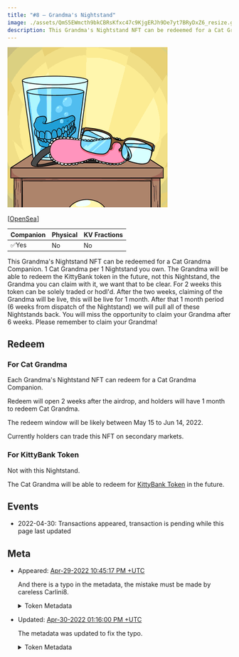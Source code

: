 ```yaml
---
title: "#8 – Grandma's Nightstand"
image: ./assets/QmS5EWmcth9bkCBRsKfxc47c9KjgERJh9De7yt7BRyDxZ6_resize.gif
description: This Grandma's Nightstand NFT can be redeemed for a Cat Grandma Companion or redeem for a KittyBank fractional share.
---
```


<span className="wikiPostHeadImgR">

[![Grandma's Nightstand](./assets/QmS5EWmcth9bkCBRsKfxc47c9KjgERJh9De7yt7BRyDxZ6_resize.gif)](https://ipfs.io/ipfs/QmS5EWmcth9bkCBRsKfxc47c9KjgERJh9De7yt7BRyDxZ6)

</span>

[[OpenSea](https://opensea.io/assets/0xda7d42b6167f1497346d7b2336a6d7a603026db1/7)]

| Companion | Physical | KV Fractions |
| --------- | -------- | ------------ |
| ✅Yes     | No       | No           |

This Grandma's Nightstand NFT can be redeemed for a Cat Grandma Companion. 1 Cat Grandma per 1 Nightstand you own. The Grandma will be able to redeem the KittyBank token in the future, not this Nightstand, the Grandma you can claim with it, we want that to be clear. For 2 weeks this token can be solely traded or hodl'd. After the two weeks, claiming of the Grandma will be live, this will be live for 1 month. After that 1 month period (6 weeks from dispatch of the Nightstand) we will pull all of these Nightstands back. You will miss the opportunity to claim your Grandma after 6 weeks. Please remember to claim your Grandma!

## Redeem

### For Cat Grandma

Each Grandma's Nightstand NFT can redeem for a Cat Grandma Companion.

Redeem will open 2 weeks after the airdrop, and holders will have 1 month to redeem Cat Grandma.

The redeem window will be likely between May 15 to Jun 14, 2022.

Currently holders can trade this NFT on secondary markets.

### For KittyBank Token

Not with this Nightstand.

The Cat Grandma will be able to redeem for [KittyBank Token](../../kittyvault/index.md#token) in the future.

## Events

- 2022-04-30: Transactions appeared, transaction is pending while this page last updated

## Meta

- Appeared: [Apr-29-2022 10:45:17 PM +UTC](https://etherscan.io/tx/0x39de00b7f1990ad17f3303e5142865aa776597cec4ac7b64195026fff8c92fdd)

  And there is a typo in the metadata, the mistake must be made by careless Carlini8.

  <details><summary>Token Metadata</summary>

  ```json title="ipfs://QmYzAK5zaZnhfnkCo1AooV2ox5r8w1GjCArm4wgAmc4qhC"
  {
    "name": "#7 – Ledger Cat",
    "description": "This Grandma's Nightstand NFT can be redeemed for a Cat Grandma Companion. 1 Cat Grandma per 1 Nightstand you own. The Grandma will be able to redeem the KittyBank token in the future, not this Nightstand, the Grandma you can claim with it, we want that to be clear. For 2 weeks this token can be solely traded or hodl'd. After the two weeks, claiming of the Grandma will be live, this will be live for 1 month. After that 1 month period (6 weeks from dispatch of the Nightstand) we will pull all of these Nightstands back. You will miss the opportunity to claim your Grandma after 6 weeks. Please remember to claim your Grandma!",
    "image": "ipfs://QmS5EWmcth9bkCBRsKfxc47c9KjgERJh9De7yt7BRyDxZ6",
    "attributes": {
      "ID": "8",
      "Type": "Grandma's Nightstand",
      "Artist": "1rregularCharlie",
      "Kitty Bank": "No",
      "Physical": "No",
      "Companion": "Yes",
      "Year": "1"
    }
  }
  ```

  </details>

- Updated: [Apr-30-2022 01:16:00 PM +UTC](https://etherscan.io/tx/0xac84a3401f02b28388637bd28f208d100d76f232dd60fa957c5f4b228964a38e)

  The metadata was updated to fix the typo.

  <details><summary>Token Metadata</summary>

  ```json title="ipfs://QmZEiL7gXiR3WvYh4YCtu1pDwJEkxMMbBptMPgZ35uZqBW"
  {
    "name": "#8 – Grandma's Nightstand",
    "description": "This Grandma's Nightstand NFT can be redeemed for a Cat Grandma Companion. 1 Cat Grandma per 1 Nightstand you own. The Grandma will be able to redeem the KittyBank token in the future, not this Nightstand, the Grandma you can claim with it, we want that to be clear. For 2 weeks this token can be solely traded or hodl'd. After the two weeks, claiming of the Grandma will be live, this will be live for 1 month. After that 1 month period (6 weeks from dispatch of the Nightstand) we will pull all of these Nightstands back. You will miss the opportunity to claim your Grandma after 6 weeks. Please remember to claim your Grandma!",
    "image": "ipfs://QmS5EWmcth9bkCBRsKfxc47c9KjgERJh9De7yt7BRyDxZ6",
    "attributes": {
      "ID": "8",
      "Type": "Grandma's Nightstand",
      "Artist": "1rregularCharlie",
      "Kitty Bank": "No",
      "Physical": "No",
      "Companion": "Yes",
      "Year": "1"
    }
  }
  ```

  </details>